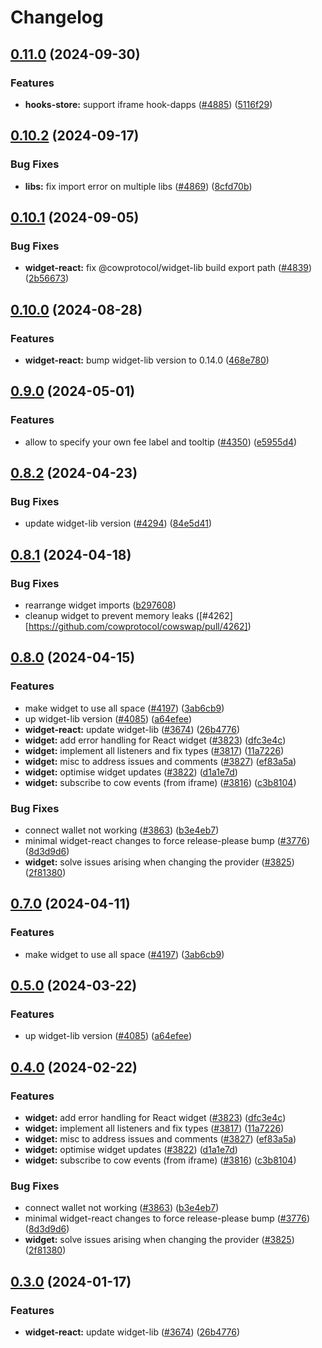 # Changelog

## [0.11.0](https://github.com/cowprotocol/cowswap/compare/widget-react-v0.10.2...widget-react-v0.11.0) (2024-09-30)


### Features

* **hooks-store:** support iframe hook-dapps ([#4885](https://github.com/cowprotocol/cowswap/issues/4885)) ([5116f29](https://github.com/cowprotocol/cowswap/commit/5116f296a0e4866d0a51a806b7abe55e809d26e9))

## [0.10.2](https://github.com/cowprotocol/cowswap/compare/widget-react-v0.10.1...widget-react-v0.10.2) (2024-09-17)


### Bug Fixes

* **libs:** fix import error on multiple libs ([#4869](https://github.com/cowprotocol/cowswap/issues/4869)) ([8cfd70b](https://github.com/cowprotocol/cowswap/commit/8cfd70b6000a1a021b76ad1f924829cb42cb2bcd))

## [0.10.1](https://github.com/cowprotocol/cowswap/compare/widget-react-v0.10.0...widget-react-v0.10.1) (2024-09-05)


### Bug Fixes

* **widget-react:** fix @cowprotocol/widget-lib build export path ([#4839](https://github.com/cowprotocol/cowswap/issues/4839)) ([2b56673](https://github.com/cowprotocol/cowswap/commit/2b566737e603aeca7f278c059c892f6cc6fe539d))

## [0.10.0](https://github.com/cowprotocol/cowswap/compare/widget-react-v0.9.0...widget-react-v0.10.0) (2024-08-28)


### Features

* **widget-react:** bump widget-lib version to 0.14.0 ([468e780](https://github.com/cowprotocol/cowswap/commit/468e78047acaf577b66a22798bcf2298d5ed426a))

## [0.9.0](https://github.com/cowprotocol/cowswap/compare/widget-react-v0.8.2...widget-react-v0.9.0) (2024-05-01)


### Features

* allow to specify your own fee label and tooltip ([#4350](https://github.com/cowprotocol/cowswap/issues/4350)) ([e5955d4](https://github.com/cowprotocol/cowswap/commit/e5955d479e099f6e1f68ec0531d57fe26a59f63d))

## [0.8.2](https://github.com/cowprotocol/cowswap/compare/widget-react-v0.8.1...widget-react-v0.8.2) (2024-04-23)


### Bug Fixes

* update widget-lib version ([#4294](https://github.com/cowprotocol/cowswap/issues/4294)) ([84e5d41](https://github.com/cowprotocol/cowswap/commit/84e5d41f40475d108e53975290c571631b430f02))

## [0.8.1](https://github.com/cowprotocol/cowswap/compare/widget-react-v0.8.0...widget-react-v0.8.1) (2024-04-18)


### Bug Fixes

* rearrange widget imports ([b297608](https://github.com/cowprotocol/cowswap/commit/b297608ff3005295322cbd58a19d3fb7c00f5653))
* cleanup widget to prevent memory leaks ([#4262][https://github.com/cowprotocol/cowswap/pull/4262])

## [0.8.0](https://github.com/cowprotocol/cowswap/compare/widget-react-v0.7.0...widget-react-v0.8.0) (2024-04-15)


### Features

* make widget to use all space ([#4197](https://github.com/cowprotocol/cowswap/issues/4197)) ([3ab6cb9](https://github.com/cowprotocol/cowswap/commit/3ab6cb98f03e571670031248af9419f301bbdaf8))
* up widget-lib version ([#4085](https://github.com/cowprotocol/cowswap/issues/4085)) ([a64efee](https://github.com/cowprotocol/cowswap/commit/a64efeec97ef3309431c19653c3e35d085bc27ff))
* **widget-react:** update widget-lib ([#3674](https://github.com/cowprotocol/cowswap/issues/3674)) ([26b4776](https://github.com/cowprotocol/cowswap/commit/26b477659a157e3c04ccac0e62907f95ad901559))
* **widget:** add error handling for React widget ([#3823](https://github.com/cowprotocol/cowswap/issues/3823)) ([dfc3e4c](https://github.com/cowprotocol/cowswap/commit/dfc3e4c8848b8d47a3858f3415959cc80972baed))
* **widget:** implement all listeners and fix types ([#3817](https://github.com/cowprotocol/cowswap/issues/3817)) ([11a7226](https://github.com/cowprotocol/cowswap/commit/11a7226a5d3811139e784fe668ee2eebf2167a38))
* **widget:** misc to address issues and comments ([#3827](https://github.com/cowprotocol/cowswap/issues/3827)) ([ef83a5a](https://github.com/cowprotocol/cowswap/commit/ef83a5ad520d072ebf4f2cccde5fcfd0c1d88cd2))
* **widget:** optimise widget updates ([#3822](https://github.com/cowprotocol/cowswap/issues/3822)) ([d1a1e7d](https://github.com/cowprotocol/cowswap/commit/d1a1e7d05a1fed94dece9afbbc65f43af1a4f748))
* **widget:** subscribe to cow events (from iframe) ([#3816](https://github.com/cowprotocol/cowswap/issues/3816)) ([c3b8104](https://github.com/cowprotocol/cowswap/commit/c3b810435a6e64b12d28aac12cf785eef52f6531))


### Bug Fixes

* connect wallet not working ([#3863](https://github.com/cowprotocol/cowswap/issues/3863)) ([b3e4eb7](https://github.com/cowprotocol/cowswap/commit/b3e4eb7b32ff946f529b08ac853da6ec094f6a19))
* minimal widget-react changes to force release-please bump ([#3776](https://github.com/cowprotocol/cowswap/issues/3776)) ([8d3d9d6](https://github.com/cowprotocol/cowswap/commit/8d3d9d691232c7cba67dbcb6f22f4581e73d012a))
* **widget:** solve issues arising when changing the provider ([#3825](https://github.com/cowprotocol/cowswap/issues/3825)) ([2f81380](https://github.com/cowprotocol/cowswap/commit/2f81380d3e2a49a63c9da4e5fedb11e378fb3c8c))

## [0.7.0](https://github.com/cowprotocol/cowswap/compare/widget-react-v0.5.0...widget-react-v0.7.0) (2024-04-11)

### Features

- make widget to use all space ([#4197](https://github.com/cowprotocol/cowswap/issues/4197)) ([3ab6cb9](https://github.com/cowprotocol/cowswap/commit/3ab6cb98f03e571670031248af9419f301bbdaf8))

## [0.5.0](https://github.com/cowprotocol/cowswap/compare/widget-react-v0.4.0...widget-react-v0.5.0) (2024-03-22)

### Features

- up widget-lib version ([#4085](https://github.com/cowprotocol/cowswap/issues/4085)) ([a64efee](https://github.com/cowprotocol/cowswap/commit/a64efeec97ef3309431c19653c3e35d085bc27ff))

## [0.4.0](https://github.com/cowprotocol/cowswap/compare/widget-react-v0.3.0...widget-react-v0.4.0) (2024-02-22)

### Features

- **widget:** add error handling for React widget ([#3823](https://github.com/cowprotocol/cowswap/issues/3823)) ([dfc3e4c](https://github.com/cowprotocol/cowswap/commit/dfc3e4c8848b8d47a3858f3415959cc80972baed))
- **widget:** implement all listeners and fix types ([#3817](https://github.com/cowprotocol/cowswap/issues/3817)) ([11a7226](https://github.com/cowprotocol/cowswap/commit/11a7226a5d3811139e784fe668ee2eebf2167a38))
- **widget:** misc to address issues and comments ([#3827](https://github.com/cowprotocol/cowswap/issues/3827)) ([ef83a5a](https://github.com/cowprotocol/cowswap/commit/ef83a5ad520d072ebf4f2cccde5fcfd0c1d88cd2))
- **widget:** optimise widget updates ([#3822](https://github.com/cowprotocol/cowswap/issues/3822)) ([d1a1e7d](https://github.com/cowprotocol/cowswap/commit/d1a1e7d05a1fed94dece9afbbc65f43af1a4f748))
- **widget:** subscribe to cow events (from iframe) ([#3816](https://github.com/cowprotocol/cowswap/issues/3816)) ([c3b8104](https://github.com/cowprotocol/cowswap/commit/c3b810435a6e64b12d28aac12cf785eef52f6531))

### Bug Fixes

- connect wallet not working ([#3863](https://github.com/cowprotocol/cowswap/issues/3863)) ([b3e4eb7](https://github.com/cowprotocol/cowswap/commit/b3e4eb7b32ff946f529b08ac853da6ec094f6a19))
- minimal widget-react changes to force release-please bump ([#3776](https://github.com/cowprotocol/cowswap/issues/3776)) ([8d3d9d6](https://github.com/cowprotocol/cowswap/commit/8d3d9d691232c7cba67dbcb6f22f4581e73d012a))
- **widget:** solve issues arising when changing the provider ([#3825](https://github.com/cowprotocol/cowswap/issues/3825)) ([2f81380](https://github.com/cowprotocol/cowswap/commit/2f81380d3e2a49a63c9da4e5fedb11e378fb3c8c))

## [0.3.0](https://github.com/cowprotocol/cowswap/compare/widget-react-v0.2.3...widget-react-v0.3.0) (2024-01-17)

### Features

- **widget-react:** update widget-lib ([#3674](https://github.com/cowprotocol/cowswap/issues/3674)) ([26b4776](https://github.com/cowprotocol/cowswap/commit/26b477659a157e3c04ccac0e62907f95ad901559))
